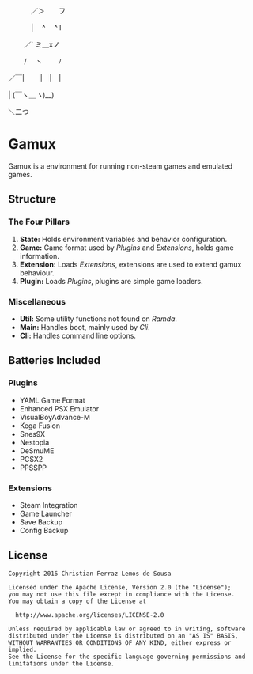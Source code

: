 　 　　／＞　　フ

　　 　| 　^　 ^ l

　 　／` ミ＿xノ

　　 /　 ヽ　　 ﾉ

／￣|　　 |　|　|

| (￣ヽ＿_ヽ_)__)

＼二つ

# Gamux

Gamux is a environment for running non-steam games and emulated games.

## Structure

### The Four Pillars

  1. __State:__ Holds environment variables and behavior configuration.
  2. __Game:__ Game format used by _Plugins_ and _Extensions_, holds game
  information.
  3. __Extension:__ Loads _Extensions_, extensions are used to extend gamux
  behaviour.
  4. __Plugin:__ Loads _Plugins_, plugins are simple game loaders.

### Miscellaneous

  * __Util:__ Some utility functions not found on _Ramda_.
  * __Main:__ Handles boot, mainly used by _Cli_.
  * __Cli:__ Handles command line options.

## Batteries Included

### Plugins

* YAML Game Format
* Enhanced PSX Emulator
* VisualBoyAdvance-M
* Kega Fusion
* Snes9X
* Nestopia
* DeSmuME
* PCSX2
* PPSSPP

### Extensions

* Steam Integration
* Game Launcher
* Save Backup
* Config Backup

## License

    Copyright 2016 Christian Ferraz Lemos de Sousa

    Licensed under the Apache License, Version 2.0 (the "License");
    you may not use this file except in compliance with the License.
    You may obtain a copy of the License at

      http://www.apache.org/licenses/LICENSE-2.0

    Unless required by applicable law or agreed to in writing, software
    distributed under the License is distributed on an "AS IS" BASIS,
    WITHOUT WARRANTIES OR CONDITIONS OF ANY KIND, either express or implied.
    See the License for the specific language governing permissions and
    limitations under the License.
